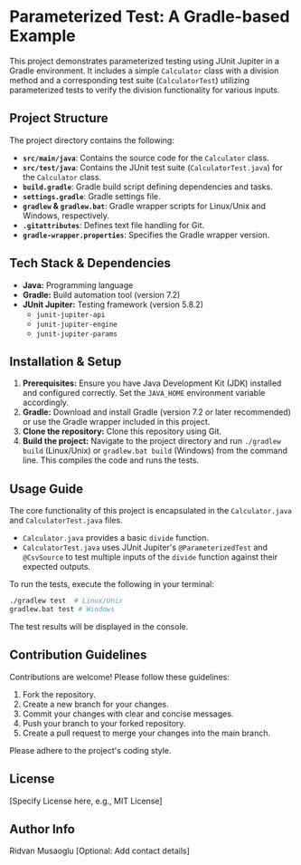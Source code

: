 # Parameterized Test: A Gradle-based Example

This project demonstrates parameterized testing using JUnit Jupiter in a Gradle environment.  It includes a simple `Calculator` class with a division method and a corresponding test suite (`CalculatorTest`) utilizing parameterized tests to verify the division functionality for various inputs.

## Project Structure

The project directory contains the following:

* **`src/main/java`**: Contains the source code for the `Calculator` class.
* **`src/test/java`**: Contains the JUnit test suite (`CalculatorTest.java`) for the `Calculator` class.
* **`build.gradle`**: Gradle build script defining dependencies and tasks.
* **`settings.gradle`**: Gradle settings file.
* **`gradlew` & `gradlew.bat`**: Gradle wrapper scripts for Linux/Unix and Windows, respectively.
* **`.gitattributes`**: Defines text file handling for Git.
* **`gradle-wrapper.properties`**: Specifies the Gradle wrapper version.


## Tech Stack & Dependencies

* **Java:** Programming language
* **Gradle:** Build automation tool (version 7.2)
* **JUnit Jupiter:** Testing framework (version 5.8.2)
    * `junit-jupiter-api`
    * `junit-jupiter-engine`
    * `junit-jupiter-params`


## Installation & Setup

1. **Prerequisites:** Ensure you have Java Development Kit (JDK) installed and configured correctly.  Set the `JAVA_HOME` environment variable accordingly.
2. **Gradle:** Download and install Gradle (version 7.2 or later recommended) or use the Gradle wrapper included in this project.
3. **Clone the repository:** Clone this repository using Git.
4. **Build the project:** Navigate to the project directory and run `./gradlew build` (Linux/Unix) or `gradlew.bat build` (Windows) from the command line. This compiles the code and runs the tests.


## Usage Guide

The core functionality of this project is encapsulated in the `Calculator.java` and `CalculatorTest.java` files.

*   `Calculator.java` provides a basic `divide` function.
*   `CalculatorTest.java` uses JUnit Jupiter's `@ParameterizedTest` and `@CsvSource` to test multiple inputs of the `divide` function against their expected outputs.


To run the tests, execute the following in your terminal:

```bash
./gradlew test  # Linux/Unix
gradlew.bat test # Windows
```


The test results will be displayed in the console.


## Contribution Guidelines

Contributions are welcome! Please follow these guidelines:

1.  Fork the repository.
2.  Create a new branch for your changes.
3.  Commit your changes with clear and concise messages.
4.  Push your branch to your forked repository.
5.  Create a pull request to merge your changes into the main branch.

Please adhere to the project's coding style.


## License

[Specify License here, e.g., MIT License]


## Author Info

Ridvan Musaoglu
[Optional: Add contact details]

